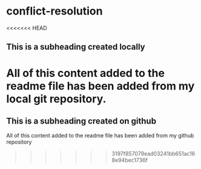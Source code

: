 # conflict-resolution
<<<<<<< HEAD
## This is a subheading created locally

All of this content added to the readme file has been added from my local git repository.
=======

## This is a subheading created on github

All of this content added to the readme file has been added from my github repository
>>>>>>> 3197f857079ead03241bb651ac168e94bec1736f
